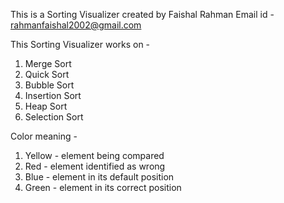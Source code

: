 This is a Sorting Visualizer created by Faishal Rahman
Email id - rahmanfaishal2002@gmail.com

This Sorting Visualizer works on -
1. Merge Sort
2. Quick Sort
3. Bubble Sort
4. Insertion Sort
5. Heap Sort
6. Selection Sort

Color meaning -

1. Yellow - element being compared
2. Red - element identified as wrong 
3. Blue - element in its default position
4. Green - element in its correct position